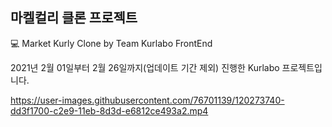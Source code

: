## 마켈컬리 클론 프로젝트

💻 Market Kurly Clone
by Team Kurlabo FrontEnd


2021년 2월 01일부터 2월 26일까지(업데이트 기간 제외) 진행한 Kurlabo 프로젝트입니다.





https://user-images.githubusercontent.com/76701139/120273740-dd3f1700-c2e9-11eb-8d3d-e6812ce493a2.mp4


